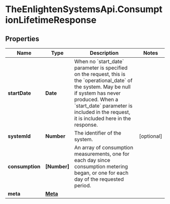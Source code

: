 # TheEnlightenSystemsApi.ConsumptionLifetimeResponse

## Properties

Name | Type | Description | Notes
------------ | ------------- | ------------- | -------------
**startDate** | **Date** | When no &#x60;start_date&#x60; parameter is specified on the request, this is the &#x60;operational_date&#x60; of the system. May be null if system has never produced. When a &#x60;start_date&#x60; parameter is included in the request, it is included here in the response. | 
**systemId** | **Number** | The identifier of the system. | [optional] 
**consumption** | **[Number]** | An array of consumption measurements, one for each day since consumption metering began, or one for each day of the requested period. | 
**meta** | [**Meta**](Meta.md) |  | 


